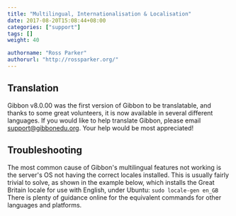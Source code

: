 ```yaml
---
title: "Multilingual, Internationalisation & Localisation"
date: 2017-08-20T15:08:44+08:00
categories: ["support"]
tags: []
weight: 40

authorname: "Ross Parker"
authorurl: "http://rossparker.org/"
---
```


## Translation

Gibbon v8.0.00 was the first version of Gibbon to be translatable, and thanks to some great volunteers, it is now available in several different languages. If you would like to help translate Gibbon, please email [support@gibbonedu.org](mailto:support@gibbonedu.org). Your help would be most appreciated!

## Troubleshooting

The most common cause of Gibbon's multilingual features not working is the server's OS not having the correct locales installed. This is usually fairly trivial to solve, as shown in the example below, which installs the Great Britain locale for use with English, under Ubuntu: `sudo locale-gen en_GB` There is plenty of guidance online for the equivalent commands for other languages and platforms.
